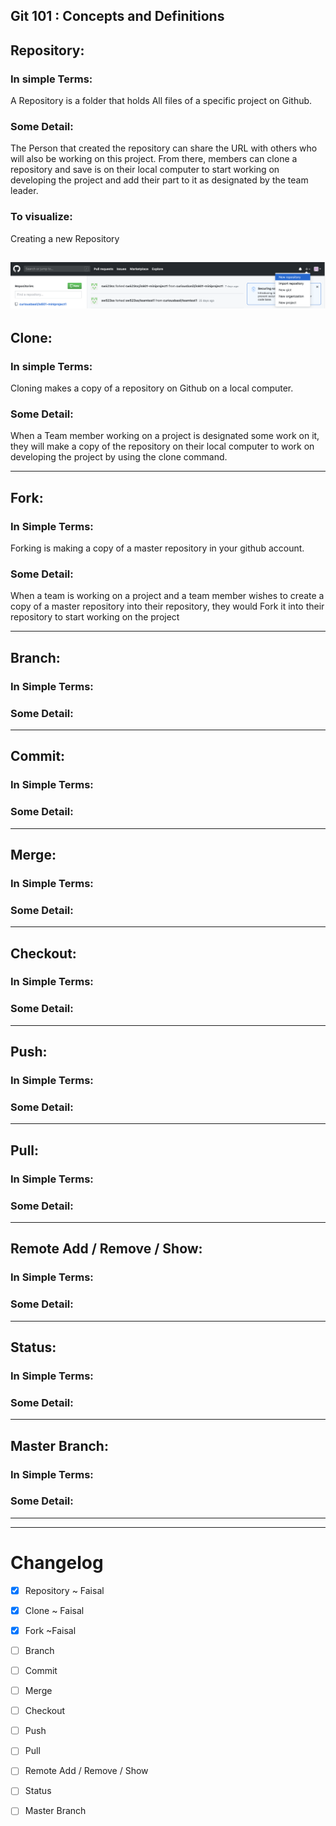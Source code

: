 Git 101 : Concepts and Definitions
---
## Repository:
 
### In simple Terms:

A Repository is a folder that holds All files of a specific project on Github.
 
### Some Detail:

The Person that created the repository can share the URL with others who will also be working on this project. From there, members can clone a repository and save is on their local computer to start working on developing the project and add their part to it as designated by the team leader.

### To visualize:
Creating a new Repository

![Image to create a new repository](images/createrepository.png)
---

## Clone: 

### In simple Terms:

Cloning makes a copy of a repository on Github on a local computer.

### Some Detail:

When a Team member working on a project is designated some work on it, they will make a copy of the repository on their local computer to work on developing the project by using the clone command.

---

## Fork:

### In Simple Terms:
Forking is making a copy of a master repository in your github account.

### Some Detail:

When a team is working on a project and a team member wishes to create a copy of a master repository into their repository, they would Fork it into their repository to start working on the project

---
## Branch:

### In Simple Terms:


### Some Detail:

---

## Commit:

### In Simple Terms:


### Some Detail:

---

## Merge:

### In Simple Terms:


### Some Detail:


---


## Checkout:

### In Simple Terms:


### Some Detail:

---

## Push:

### In Simple Terms:


### Some Detail:

---
## Pull:

### In Simple Terms:


### Some Detail:

---

## Remote Add / Remove / Show:

### In Simple Terms:


### Some Detail:

---

## Status:

### In Simple Terms:


### Some Detail:

---

## Master Branch:

### In Simple Terms:


### Some Detail:

---
---
# Changelog

- [x] Repository ~ Faisal
- [x] Clone ~ Faisal
- [x] Fork ~Faisal
- [ ] Branch
- [ ] Commit
- [ ] Merge
- [ ] Checkout
- [ ] Push
- [ ] Pull
- [ ] Remote Add / Remove / Show
- [ ] Status
- [ ] Master Branch


